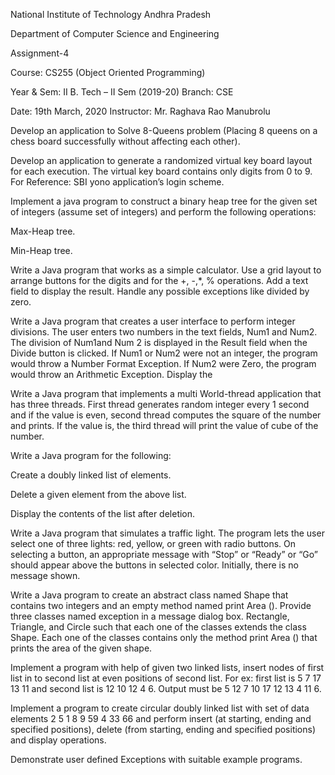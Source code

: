 National Institute of Technology Andhra Pradesh

Department of Computer Science and Engineering

Assignment-4

Course: CS255 (Object Oriented Programming)	

Year & Sem: II B. Tech – II Sem (2019-20)			            Branch: CSE	

Date: 19th March, 2020			Instructor: Mr. Raghava Rao Manubrolu


Develop an application to Solve 8-Queens problem (Placing 8 queens on a chess board successfully without affecting each other).

Develop an application to generate a randomized virtual key board layout for each execution. The virtual key board contains only digits from 0 to 9. For Reference: SBI yono application’s login scheme.

Implement a java program to construct a binary heap tree for the given set of integers (assume set of integers) and perform the following operations:

Max-Heap tree.

Min-Heap tree.

Write a Java program that works as a simple calculator. Use a grid layout to arrange buttons for the digits and for the +, -,*, % operations. Add a text field to display the result. Handle any possible exceptions like divided by zero.

Write a Java program that creates a user interface to perform integer divisions. The user enters two numbers in the text fields, Num1 and Num2. The division of Num1and Num 2 is displayed in the Result field when the Divide button is clicked. If Num1 or Num2 were not an integer, the program would throw a Number Format Exception. If Num2 were Zero, the program would throw an Arithmetic Exception. Display the

Write a Java program that implements a multi World-thread application that has three threads. First thread generates random integer every 1 second and if the value is even, second thread computes the square of the number and prints. If the value is, the third thread will print the value of cube of the number.

Write a Java program for the following:

Create a doubly linked list of elements.

Delete a given element from the above list.

Display the contents of the list after deletion.

Write a Java program that simulates a traffic light. The program lets the user select one of three lights: red, yellow, or green with radio buttons. On selecting a button, an appropriate message with “Stop” or “Ready” or “Go” should appear above the buttons in selected color. Initially, there is no message shown.

Write a Java program to create an abstract class named Shape that contains two integers and an empty method named print Area (). Provide three classes named exception in a message dialog box. Rectangle, Triangle, and Circle such that each one of the classes extends the class Shape. Each one of the classes contains only the method print Area () that prints the area of the given shape.

Implement a program with help of given two linked lists, insert nodes of first list in to second list at even positions of second list. For ex: first list is 5 7 17 13 11 and second list is 12 10 12 4 6. Output must be 5 12 7 10 17 12 13 4 11 6.

Implement a program to create circular doubly linked list with set of data elements 2 5 1 8 9 59 4 33 66 and perform insert (at starting, ending and specified positions), delete (from starting, ending and specified positions) and display operations.

Demonstrate user defined Exceptions with suitable example programs.




